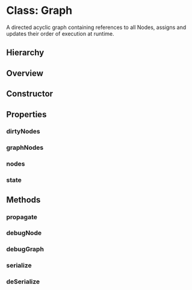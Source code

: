 # Class: Graph

A directed acyclic graph containing references to all <Ref to="./node">Nodes</Ref>, assigns and updates their order of execution at runtime.

## Hierarchy

<Hierarchy
  :implement="[{name: 'Serializable', link: '../interfaces/serializable.html'}]"
/>

## Overview

<Overview :data="data" />

## Constructor

<Method type="constructor">
  <template v-slot:signature>
    new Graph():
    <em><Ref to="#class-graph">Graph</Ref></em>
  </template>
  <template v-slot:return>
    <em><Ref to="#class-graph">Graph</Ref></em>
  </template>
</Method>

## Properties

### dirtyNodes

<Property type="property" name="dirtyNodes">
  <template v-slot:type>
    <em>Map&lt;string, <Ref to="./graph-node">GraphNode</Ref>&gt;</em>
  </template>
  <template v-slot:desc>
    Collection of all the higher-order <Ref to="./graph-node">GraphNodes</Ref> that will be executed in next cycle (mapped to <Ref to="./graph-node#id">GraphNode.id</Ref>).
  </template>
</Property>

### graphNodes

<Property type="property" name="graphNodes">
  <template v-slot:type>
    <em>Map&lt;string, <Ref to="./graph-node">GraphNode</Ref>&gt;</em>
  </template>
  <template v-slot:desc>
    Collection of all the <Ref to=".graph-node">GraphNodes</Ref> mapped to <Ref to="./node#id">Node.id</Ref>.
  </template>
</Property>

### nodes

<Property type="property" name="nodes">
  <template v-slot:type>
    <em><Ref to="./graph-node">GraphNode[][]</Ref></em>
  </template>
  <template v-slot:desc>
    A collection of all the <Ref to="./graph-node">GraphNodes</Ref> grouped and indexed by their <Ref to="./graph-node#order">order</Ref>.<br/>
    For e.g. nodes[0] stores all the <Ref to="./graph-node">GraphNodes</Ref> that has order 0 and so on.
  </template>
</Property>

### state

<Property type="property" name="state">
  <template v-slot:type>
    <em><Ref to="../enums/flow-state">FlowState</Ref></em>
  </template>
  <template v-slot:desc>
    Current state of the <Ref to="./flow">Flow</Ref>.
  </template>
  <template v-slot:default>
    <em><Ref to="../enums/flow-state">FlowState</Ref>.Stopped</em>
  </template>
</Property>

## Methods

### propagate

<Method type="method">
  <template v-slot:signature>
    propagate(<strong>root: </strong><em><Ref to="./node">Node</Ref> | <Ref to="./graph-node">GraphNode</Ref></em>,
    <strong>callback: </strong><em>(node: <Ref to="./node">Node</Ref>) => void</em>):
    <em>void</em>
  </template>
  <template v-slot:params>
    <Param name="root"><em><Ref to="./node">Node</Ref> | <Ref to="./graph-node">GraphNode</Ref></em></Param>
    <Param name="callback"><em><Function class="mr-0p5" /><em>(node: <Ref to="./node">Node</Ref>) => void</em></em></Param>
  </template>
  <template v-slot:return>
    <em>void</em>
  </template>
  <template v-slot:desc>
    Generic breadth-first traverser for <Ref to="#class-graph">Graph</Ref>.
  </template>
</Method>

### debugNode

<Method type="method">
  <template v-slot:signature>
    debugNode(<strong>node: </strong><em><Ref to="./graph-node">GraphNode</Ref></em>,
    <strong>indent: </strong><em>string</em>):
    <em>void</em>
  </template>
  <template v-slot:params>
    <Param name="node"><em><Ref to="./graph-node">GraphNode</Ref></em></Param>
    <Param name="indent"><em>string</em></Param>
  </template>
  <template v-slot:return>
    <em>void</em>
  </template>
</Method>

### debugGraph

<Method type="method">
  <template v-slot:signature>
    debugGraph():
    <em>void</em>
  </template>
  <template v-slot:return>
    <em>void</em>
  </template>
</Method>

### serialize

<Method type="method-implementation">
  <template v-slot:signature>
    serialize():
    <em><Ref to="../interfaces/serialized-graph">SerializedGraph</Ref></em>
  </template>
  <template v-slot:inherit>
    <Icon valign="bottom" type="implementation" /> of <Ref to="../interfaces/serializable">Serializable</Ref>.<Ref to="../interfaces/serializable#serialize">serialize</Ref>
  </template>
  <template v-slot:return><em><Ref to="../interfaces/serialized-graph">SerializedGraph</Ref></em></template>
</Method>

### deSerialize

<Method type="method-static">
  <template v-slot:signature>
    deSerialize(<strong>flow: </strong><em><Ref to="./flow">Flow</Ref></em>,
    <strong>data: </strong><em><Ref to="../interfaces/serialized-graph">SerializedGraph</Ref></em>):
    <em><Ref to="#class-graph">Graph</Ref></em>
  </template>
  <template v-slot:params>
    <Param name="flow"><em><Ref to="./flow">Flow</Ref></em></Param>
    <Param name="data"><em><Ref to="../interfaces/serialized-graph">SerializedGraph</Ref></em></Param>
  </template>
  <template v-slot:return><em><Ref to="#class-graph">Graph</Ref></em></template>
</Method>

<script setup>
import data from '../../../../../reflections/api/classes/graph.json';
</script>
